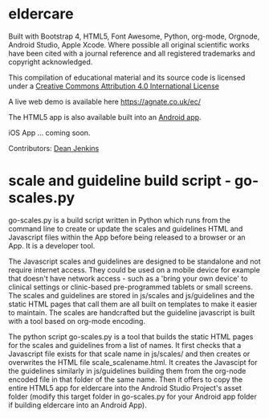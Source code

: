 # eldercare

Built with Bootstrap 4, HTML5, Font Awesome, Python, org-mode, Orgnode, Android Studio, Apple Xcode. Where possible all original scientific works have been cited with a journal reference and all registered trademarks and copyright acknowledged.

This compilation of educational material and its source code is licensed under a <a rel="license" href="http://creativecommons.org/licenses/by/4.0/">Creative Commons Attribution 4.0 International License</a>

A live web demo is available here <a href="https://agnate.co.uk/ec/">https://agnate.co.uk/ec/</a>

The HTML5 app is also available built into an <a href="https://play.google.com/store/apps/details?id=uk.co.agnate.eldercare">Android app</a>.

iOS App ... coming soon.

Contributors:
<a href="https://about.me/deanjenkins">Dean Jenkins</a>

# scale and guideline build script - go-scales.py

go-scales.py is a build script written in Python which runs from the command line to create or update the scales and guidelines HTML and Javascript files within the App before being released to a browser or an App. It is a developer tool.

The Javascript scales and guidelines are designed to be standalone and not require internet access. They could be used on a mobile device for example that doesn't have network access - such as a 'bring your own device' to clinical settings or clinic-based pre-programmed tablets or small screens. The scales and guidelines are stored in js/scales and js/guidelines and the static HTML pages that call them are all built on templates to make it easier to maintain. The scales are handcrafted but the guideline javascript is built with a tool based on org-mode encoding.

The python script go-scales.py is a tool that builds the static HTML pages for the scales and guidelines from a list of names. It first checks that a Javascript file exists for that scale name in js/scales/ and then creates or overwrites the HTML file scale_scalename.html. It creates the Javascipt for the guidelines similarly in js/guidelines building them from the org-node encoded file in that folder of the same name. Then it offers to copy the entire HTML5 app for eldercare into the Android Studio Project's asset folder (modify this target folder in go-scales.py for your Android app folder if building eldercare into an Android App).
